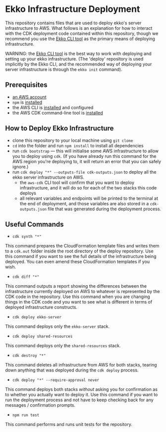 # Ekko Infrastructure Deployment

This repository contains files that are used to deploy ekko's server infrastructure to AWS. What follows is an explanation for how to interact with the CDK deployment code contained within this repository, though we recommend you use the [Ekko CLI tool](https://github.com/ekko-live/cli) as the primary means of deploying infrastructure.

WARNING: the [Ekko CLI tool](https://github.com/ekko-live/cli) is the best way to work with deploying and setting up your ekko infrastructure. (The 'deploy' repository is used implicitly by the Ekko CLI, and the recommended way of deploying your server infrastructure is through the `ekko init` command).

## Prerequisites

- [an AWS account](https://portal.aws.amazon.com/gp/aws/developer/registration/index.html?nc2=h_ct&src=default&tag=soumet-20)
- `npm` is [installed](https://www.npmjs.com/get-npm)
- the AWS CLI is [installed](https://docs.aws.amazon.com/cli/latest/userguide/install-cliv2.html?tag=soumet-20) and configured
- the AWS CDK command-line tool is [installed](https://docs.aws.amazon.com/cdk/latest/guide/cli.html?tag=soumet-20)

## How to Deploy Ekko Infrastructure

- clone this repository to your local machine using `git clone`
- `cd` into the folder and run `npm install` to install all dependencies
- run `cdk bootstrap` — this will initialise some AWS infrastructure to allow you to deploy using `cdk`. (If you have already run this command for the AWS region you're deploying to, it will return an error that you can safely ignore.)
- run `cdk deploy "*" --outputs-file cdk-outputs.json` to deploy all the ekko server infrastructure on AWS.
	- the `aws-cdk` CLI tool will confirm that you want to deploy infrastructure, and it will do so for each of the two stacks this code deploys
	- all relevant variables and endpoints will be printed to the terminal at the end of deployment, and those variables are also stored in a `cdk-outputs.json` file that was generated during the deployment process.

## Useful Commands

- `cdk synth "*"`

This command prepares the CloudFormation template files and writes them to a `cdk.out` folder inside the root directory of the deploy repository. Use this command if you want to see the full details of the infrastructure being deployed. You can even amend these CloudFormation templates if you wish.

- `cdk diff "*"`

This command outputs a report showing the differences between the infrastructure currently deployed on AWS to whatever is represented by the CDK code in the repository. Use this command when you are changing things in the CDK code and you want to see what is different in terms of deployed infrastructure constructs.

- `cdk deploy ekko-server`

This command deploys only the `ekko-server` stack.

- `cdk deploy shared-resources`

This command deploys only the `shared-resources` stack.

- `cdk destroy "*"`

This command deletes all infrastructure from AWS for both stacks, tearing down anything that was deployed during the `cdk deploy` process.

- `cdk deploy "*" --require-approval never`

This command deploys both stacks *without* asking you for confirmation as to whether you actually want to deploy it. Use this command if you want to run the deployment process and not have to keep checking back for any messages / confirmation prompts.

- `npm run test`

This command performs and runs unit tests for the repository.
